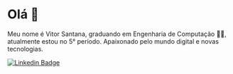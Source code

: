 # Olá 👋
Meu nome  é Vitor Santana, graduando em Engenharia de Computação 👨‍💻, atualmente estou no 5° período.
Apaixonado pelo mundo digital e novas tecnologias. 

[![Linkedin Badge](https://img.shields.io/badge/-LinkedIn-blue?style=flat-square&logo=Linkedin&logoColor=white&link=https://www.linkedin.com/in/vitor-santana-478b1a1a5/)](https://www.linkedin.com/in/vitor-santana-478b1a1a5/)

